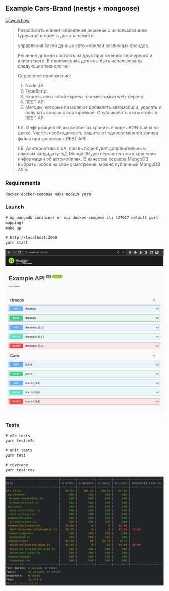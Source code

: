 ## Example Cars-Brand (nestjs + mongoose)

[![workflow](https://github.com/mat-twg/example-cars-brands/actions/workflows/master.yaml/badge.svg)](https://github.com/mat-twg/example-cars-brands/actions/workflows/master.yaml?result=latest)

>Разработать клиент-серверное решение с использованием typescript и node.js для хранения и
>
>управления базой данных автомобилей различных брендов.
>
>Решение должно состоять из двух приложений: серверного и клиентского. В приложениях должны быть использованы следующие технологии:
>
>Серверное приложение:
>
>1. Node.JS
>2. TypeScript
>3. Express или любой express-совместимый web-сервер
>4. REST API
>5. Методы, которые позволяют добавлять автомобили, удалять и получать список с сортировкой. Опубликовать эти методы в REST API
>
>6А. Информацию об автомобилях хранить в виде JSON файла на диске. Учесть необходимость защиты от одновременной записи файла при запросах к REST API
>
>6Б. Альтернатива п.6А, при выборе будет дополнительным плюсом кандидату: БД MongoDB для персистентного хранения информации об автомобилях. В качестве сервера MongoDB выбрать любой на своё усмотрение, можно публичный MongoDB Atlas

### Requirements

`docker docker-compose make node19 yarn`

### Launch

```shell 
# up mongodb container or via docker-compose cli (27017 default port mapping)
make up

```

```shell
# http://localhost:3000 
yarn start
```

![main](./assets/main.png)


### Tests

```shell
# e2e tests
yarn test:e2e
```

```shell
# unit tests
yarn test
```

```shell
# coverage
yarn test:cov
```

![cov](./assets/cov.png)